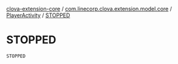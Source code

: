 [clova-extension-core](../../index.md) / [com.linecorp.clova.extension.model.core](../index.md) / [PlayerActivity](index.md) / [STOPPED](./-s-t-o-p-p-e-d.md)

# STOPPED

`STOPPED`